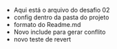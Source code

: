 - Aqui está o arquivo do desafio 02
- config dentro da pasta do projeto
- formato do Readme.md
- Novo include para gerar conflito
- novo teste de revert